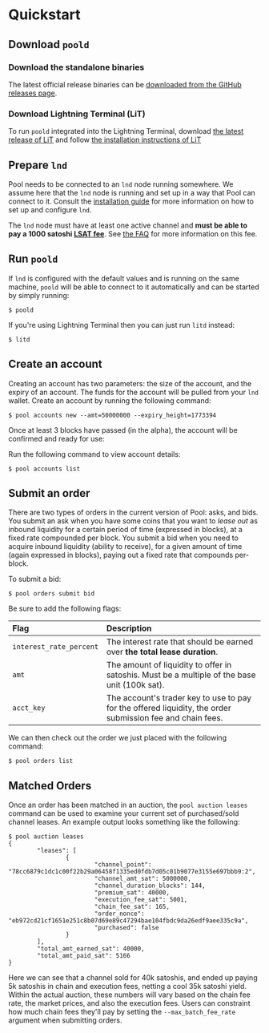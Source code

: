 # Quickstart

## Download `poold`

### Download the standalone binaries

The latest official release binaries can be [downloaded from the GitHub releases page](https://github.com/getvoltage/pool/releases).

### Download Lightning Terminal \(LiT\)

To run `poold` integrated into the Lightning Terminal, download [the latest release of LiT](https://github.com/lightninglabs/lightning-terminal/releases) and follow [the installation instructions of LiT](https://github.com/lightninglabs/lightning-terminal#execution)

## Prepare `lnd`

Pool needs to be connected to an `lnd` node running somewhere. We assume here
that the `lnd` node is running and set up in a way that Pool can connect to it.
Consult the [installation guide](./install.md) for more information on how to
set up and configure `lnd`.

The `lnd` node must have at least one active channel and **must be able to pay
a 1000 satoshi [LSAT fee](https://lsat.tech)**. See [the FAQ](./faq.md#fees) for
more information on this fee.

## Run `poold`

If `lnd` is configured with the default values and is running on the same machine, `poold` will be able to connect to it automatically and can be started by simply running:

```text
$ poold
```

If you're using Lightning Terminal then you can just run `litd` instead:

```text
$ litd
```

## Create an account

Creating an account has two parameters: the size of the account, and the expiry of an account. The funds for the account will be pulled from your `lnd` wallet. Create an account by running the following command:

```text
$ pool accounts new --amt=50000000 --expiry_height=1773394
```

Once at least 3 blocks have passed \(in the alpha\), the account will be confirmed and ready for use:

Run the following command to view account details:

```text
$ pool accounts list
```

## Submit an order

There are two types of orders in the current version of Pool: asks, and bids. You submit an ask when you have some coins that you want to _lease out_ as inbound liquidity for a certain period of time \(expressed in blocks\), at a fixed rate compounded per block. You submit a bid when you need to acquire inbound liquidity \(ability to receive\), for a given amount of time \(again expressed in blocks\), paying out a fixed rate that compounds per-block.

To submit a bid:

```text
$ pool orders submit bid
```

Be sure to add the following flags:

| Flag | Description |
| :--- | :--- |
| `interest_rate_percent` | The interest rate that should be earned over **the total lease duration**. |
| `amt` | The amount of liquidity to offer in satoshis. Must be a multiple of the base unit \(100k sat\). |
| `acct_key` | The account's trader key to use to pay for the offered liquidity, the order submission fee and chain fees. |

We can then check out the order we just placed with the following command:

```text
$ pool orders list
```

## Matched Orders

Once an order has been matched in an auction, the `pool auction leases` command can be used to examine your current set of purchased/sold channel leases. An example output looks something like the following:

```text
$ pool auction leases
{
        "leases": [
                {
                        "channel_point": "78cc6879c1dc1c00f22b29a06458f1335ed0fdb7d05c01b9077e3155e697bbb9:2",
                        "channel_amt_sat": 5000000,
                        "channel_duration_blocks": 144,
                        "premium_sat": 40000,
                        "execution_fee_sat": 5001,
                        "chain_fee_sat": 165,
                        "order_nonce": "eb972cd21cf1651e251c8b07d69e89c47294bae104fbdc9da26edf9aee335c9a",
                        "purchased": false
                }
        ],
        "total_amt_earned_sat": 40000,
        "total_amt_paid_sat": 5166
}
```

Here we can see that a channel sold for 40k satoshis, and ended up paying 5k satoshis in chain and execution fees, netting a cool 35k satoshi yield. Within the actual auction, these numbers will vary based on the chain fee rate, the market prices, and also the execution fees. Users can constraint how much chain fees they'll pay by setting the `--max_batch_fee_rate` argument when submitting orders.

